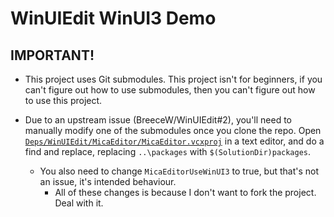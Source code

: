 # WinUIEdit WinUI3 Demo

## IMPORTANT!

- This project uses Git submodules. This project isn't for beginners, if you can't figure out how to use submodules, then you can't figure out how to use this project.

- Due to an upstream issue (BreeceW/WinUIEdit#2), you'll need to manually modify one of the submodules once you clone the repo. Open [`Deps/WinUIEdit/MicaEditor/MicaEditor.vcxproj`](./Deps/WinUIEdit/MicaEditor/MicaEditor.vcxproj) in a text editor, and do a find and replace, replacing `..\packages` with `$(SolutionDir)packages`.
  - You also need to change `MicaEditorUseWinUI3` to true, but that's not an issue, it's intended behaviour.
    - All of these changes is because I don't want to fork the project. Deal with it.
